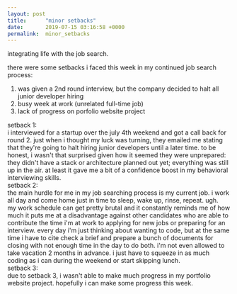 ```yaml
---
layout: post
title:      "minor setbacks"
date:       2019-07-15 03:16:58 +0000
permalink:  minor_setbacks
---
```



integrating life with the job search.

there were some setbacks i faced this week in my continued job search process:
1. was given a 2nd round interview, but the company decided to halt all junior developer hiring
2. busy week at work (unrelated full-time job)
3. lack of progress on porfolio website project

setback 1: <br>
i interviewed for a startup over the july 4th weekend and got a call back for round 2. just when i thought my luck was turning, they emailed me stating that they're going to halt hiring junior developers until a later time. to be honest, i wasn't that surprised given how it seemed they were unprepared: they didn't have a stack or architecture planned out yet; everything was still up in the air. at least it gave me a bit of a confidence boost in my behavioral interviewing skills.
<br>
setback 2: <br>
the main hurdle for me in my job searching process is my current job. i work all day and come home just in time to sleep, wake up, rinse, repeat. ugh. <br>
my work schedule can get pretty brutal and it constantly reminds me of how much it puts me at a disadvantage against other candidates who are able to contribute the time i'm at work to applying for new jobs or preparing for an interview. every day i'm just thinking about wanting to code, but at the same time i have to cite check a brief and prepare a bunch of documents for closing with not enough time in the day to do both. i'm not even allowed to take vacation 2 months in advance. i just have to squeeze in as much coding as i can during the weekend or start skipping lunch.<br>
setback 3:<br>
due to setback 3, i wasn't able to make much progress in my portfolio website project. hopefully i can make some progress this week.
